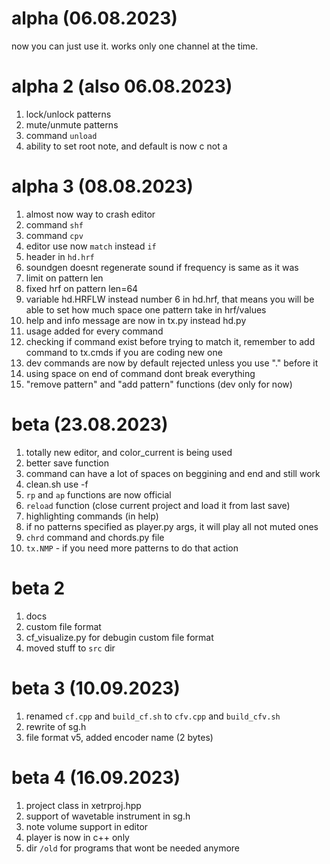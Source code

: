 # alpha (06.08.2023)
now you can just use it. works only one channel at the time.

# alpha 2 (also 06.08.2023)
1. lock/unlock patterns
2. mute/unmute patterns
3. command `unload`
4. ability to set root note, and default is now c not a

# alpha 3 (08.08.2023)
1. almost now way to crash editor
2. command `shf`
3. command `cpv`
4. editor use now `match` instead `if`
5. header in `hd.hrf`
6. soundgen doesnt regenerate sound if frequency is same as it was
7. limit on pattern len
8. fixed hrf on pattern len=64
9. variable hd.HRFLW instead number 6 in hd.hrf, that means you will be able to set how much space one pattern take in hrf/values
10. help and info message are now in tx.py instead hd.py
11. usage added for every command
12. checking if command exist before trying to match it, remember to add command to tx.cmds if you are coding new one
13. dev commands are now by default rejected unless you use "." before it
14. using space on end of command dont break everything
15. "remove pattern" and "add pattern" functions (dev only for now)


# beta (23.08.2023)
1. totally new editor, and color_current is being used
2. better save function
3. command can have a lot of spaces on beggining and end and still work
4. clean.sh use -f
5. `rp` and `ap` functions are now official
6. `reload` function (close current project and load it from last save)
7. highlighting commands (in help)
8. if no patterns specified as player.py args, it will play all not muted ones
9. `chrd` command and chords.py file
10. `tx.NMP` - if you need more patterns to do that action

# beta 2
1. docs
2. custom file format
3. cf_visualize.py for debugin custom file format
4. moved stuff to `src` dir

# beta 3 (10.09.2023)
1. renamed `cf.cpp` and `build_cf.sh` to `cfv.cpp` and `build_cfv.sh`
2. rewrite of sg.h
3. file format v5, added encoder name (2 bytes)

# beta 4 (16.09.2023)
1. project class in xetrproj.hpp
2. support of wavetable instrument in sg.h
3. note volume support in editor<!--m,aybe it was already in beta 3, im not sure-->
4. player is now in c++ only
5. dir `/old` for programs that wont be needed anymore

